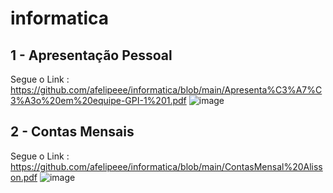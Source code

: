 # informatica

## 1 - Apresentação Pessoal
Segue o Link : https://github.com/afelipeee/informatica/blob/main/Apresenta%C3%A7%C3%A3o%20em%20equipe-GPI-1%201.pdf
![image](https://github.com/user-attachments/assets/38bca6da-e13e-42cb-b4df-7fbfd8a581d1)

## 2 - Contas Mensais

Segue o Link : https://github.com/afelipeee/informatica/blob/main/ContasMensal%20Alisson.pdf
![image](https://github.com/user-attachments/assets/61b318b4-9736-4f29-8896-86a652661688)



